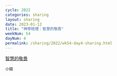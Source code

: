 ```yaml
---
cycle: 2022
categories: sharing
layout: sharing
date: 2023-01-12
title: "神學梳理：智慧的敬畏"
weekNum: 54
dayNum: 4
permalink: /sharing/2022/wk54-day4-sharing.html
---
```


[智慧的敬畏](https://eccseattle.github.io/media/sharing/2022/wk054/2023-01-12-bin.m4a)

`小錢`

